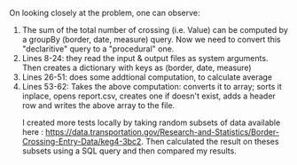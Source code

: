




<p>On looking closely at the problem, one can observe:
  <ol>
  <li>The sum of the total number of crossing (i.e. Value) can be computed by a groupBy (border, date, measure) query. Now we need to
  convert this "declaritive" query to a "procedural" one. </li>
  <li>Lines 8-24: they read the input & output files as system arguments. Then creates a dictionary with keys as (border, date, measure)
    <li>Lines 26-51: does some addtional computation, to calculate average</li>
   <li>Lines 53-62: Takes the above computation: converts it to array; sorts it inplace, opens report.csv, creates one if doesn't exist, adds a header row and writes the above array to the file.</li>
        
        
        
I created more tests locally by taking random subsets of data available here : https://data.transportation.gov/Research-and-Statistics/Border-Crossing-Entry-Data/keg4-3bc2. Then calculated the result on theses subsets using a SQL query and then compared my results.
        


